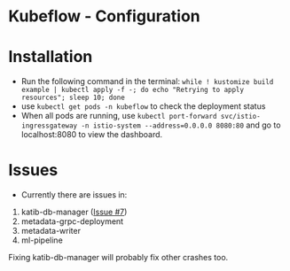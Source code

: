 # Kubeflow - Configuration

# Installation
- Run the following command in the terminal:
`while ! kustomize build example | kubectl apply -f -; do echo "Retrying to apply resources"; sleep 10; done`
- use `kubectl get pods -n kubeflow` to check the deployment status
- When all pods are running, use `kubectl port-forward svc/istio-ingressgateway -n istio-system --address=0.0.0.0 8080:80` and go to localhost:8080 to view the dashboard.

# Issues

- Currently there are issues in:
1. katib-db-manager ([Issue #7][kf1])
2. metadata-grpc-deployment
3. metadata-writer
4. ml-pipeline

Fixing katib-db-manager will probably fix other crashes too.

[kf1]: https://github.com/Questra-Digital/HPC-Infra-Hex/issues/7